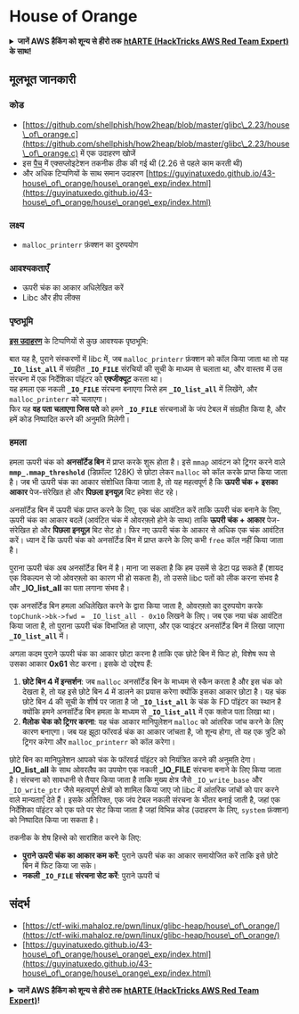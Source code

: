 # House of Orange

<details>

<summary><strong>जानें AWS हैकिंग को शून्य से हीरो तक</strong> <a href="https://training.hacktricks.xyz/courses/arte"><strong>htARTE (HackTricks AWS Red Team Expert)</strong></a><strong> के साथ!</strong></summary>

HackTricks का समर्थन करने के अन्य तरीके:

* अगर आप अपनी **कंपनी का विज्ञापन HackTricks में देखना चाहते हैं** या **HackTricks को PDF में डाउनलोड करना चाहते हैं** तो [**सब्सक्रिप्शन प्लान**](https://github.com/sponsors/carlospolop) देखें!
* [**आधिकारिक PEASS और HackTricks swag**](https://peass.creator-spring.com) प्राप्त करें
* हमारे संग्रह [**NFTs**](https://opensea.io/collection/the-peass-family) का खोज करें, **The PEASS Family**
* **शामिल हों** 💬 [**डिस्कॉर्ड समूह**](https://discord.gg/hRep4RUj7f) या [**टेलीग्राम समूह**](https://t.me/peass) या हमें **ट्विटर** 🐦 [**@hacktricks\_live**](https://twitter.com/hacktricks\_live)** पर फॉलो** करें।
* **HackTricks** और [**HackTricks Cloud**](https://github.com/carlospolop/hacktricks-cloud) github repos में **PRs सबमिट करके** अपने हैकिंग ट्रिक्स साझा करें।

</details>

## मूलभूत जानकारी

### कोड

* [https://github.com/shellphish/how2heap/blob/master/glibc\_2.23/house\_of\_orange.c](https://github.com/shellphish/how2heap/blob/master/glibc\_2.23/house\_of\_orange.c) में एक उदाहरण खोजें
* इस [पैच](https://sourceware.org/git/?p=glibc.git;a=blobdiff;f=stdlib/abort.c;h=117a507ff88d862445551f2c07abb6e45a716b75;hp=19882f3e3dc1ab830431506329c94dcf1d7cc252;hb=91e7cf982d0104f0e71770f5ae8e3faf352dea9f;hpb=0c25125780083cbba22ed627756548efe282d1a0) में एक्सप्लोइटेशन तकनीक ठीक की गई थी (2.26 से पहले काम करती थी)
* और अधिक टिप्पणियों के साथ समान उदाहरण [https://guyinatuxedo.github.io/43-house\_of\_orange/house\_orange\_exp/index.html](https://guyinatuxedo.github.io/43-house\_of\_orange/house\_orange\_exp/index.html)

### लक्ष्य

* `malloc_printerr` फ़ंक्शन का दुरुपयोग

### आवश्यकताएँ

* ऊपरी चंक का आकार अधिलेखित करें
* Libc और हीप लीक्स

### पृष्ठभूमि

[**इस उदाहरण**](https://guyinatuxedo.github.io/43-house\_of\_orange/house\_orange\_exp/index.html) के टिप्पणियों से कुछ आवश्यक पृष्ठभूमि:

बात यह है, पुराने संस्करणों में libc में, जब `malloc_printerr` फ़ंक्शन को कॉल किया जाता था तो यह **`_IO_list_all`** में संग्रहीत **`_IO_FILE`** संरचियों की सूची के माध्यम से चलाता था, और वास्तव में उस संरचना में एक निर्देशिका पॉइंटर को **एक्जीक्यूट** करता था।\
यह हमला एक नकली **`_IO_FILE`** संरचना बनाएगा जिसे हम **`_IO_list_all`** में लिखेंगे, और `malloc_printerr` को चलाएगा।\
फिर यह **वह पता चलाएगा जिस पते** को हमने **`_IO_FILE`** संरचनाओं के जंप टेबल में संग्रहीत किया है, और हमें कोड निष्पादित करने की अनुमति मिलेगी।

### हमला

हमला ऊपरी चंक को **अनसॉर्टेड बिन** में प्राप्त करके शुरू होता है। इसे `mmap` आवंटन को ट्रिगर करने वाले **`mmp_.mmap_threshold`** (डिफ़ॉल्ट 128K) से छोटा लेकर `malloc` को कॉल करके प्राप्त किया जाता है। जब भी ऊपरी चंक का आकार संशोधित किया जाता है, तो यह महत्वपूर्ण है कि **ऊपरी चंक + इसका आकार** पेज-संरेखित हो और **पिछला इनयूज़** बिट हमेशा सेट रहे।

अनसॉर्टेड बिन में ऊपरी चंक प्राप्त करने के लिए, एक चंक आवंटित करें ताकि ऊपरी चंक बनाने के लिए, ऊपरी चंक का आकार बदलें (आवंटित चंक में ओवरफ़्लो होने के साथ) ताकि **ऊपरी चंक + आकार** पेज-संरेखित हो और **पिछला इनयूज़** बिट सेट हो। फिर नए ऊपरी चंक के आकार से अधिक एक चंक आवंटित करें। ध्यान दें कि ऊपरी चंक को अनसॉर्टेड बिन में प्राप्त करने के लिए कभी `free` कॉल नहीं किया जाता है।

पुराना ऊपरी चंक अब अनसॉर्टेड बिन में है। माना जा सकता है कि हम उसमें से डेटा पढ़ सकते हैं (शायद एक विकल्पन से जो ओवरफ़्लो का कारण भी हो सकता है), तो उससे libc पतों को लीक करना संभव है और **\_IO\_list\_all** का पता लगाना संभव है।

एक अनसॉर्टेड बिन हमला अधिलेखित करने के द्वारा किया जाता है, ओवरफ़्लो का दुरुपयोग करके `topChunk->bk->fwd = _IO_list_all - 0x10` लिखने के लिए। जब एक नया चंक आवंटित किया जाता है, तो पुराना ऊपरी चंक विभाजित हो जाएगा, और एक प्वाइंटर अनसॉर्टेड बिन में लिखा जाएगा **`_IO_list_all`** में।

अगला कदम पुराने ऊपरी चंक का आकार छोटा करना है ताकि एक छोटे बिन में फिट हो, विशेष रूप से उसका आकार **0x61** सेट करना। इसके दो उद्देश्य हैं:

1. **छोटे बिन 4 में इन्सर्शन**: जब `malloc` अनसॉर्टेड बिन के माध्यम से स्कैन करता है और इस चंक को देखता है, तो यह इसे छोटे बिन 4 में डालने का प्रयास करेगा क्योंकि इसका आकार छोटा है। यह चंक छोटे बिन 4 की सूची के शीर्ष पर जाता है जो **`_IO_list_all`** के चंक के FD पॉइंटर का स्थान है क्योंकि हमने अनसॉर्टेड बिन हमला के माध्यम से **`_IO_list_all`** में एक क्लोज पता लिखा था।
2. **मैलोक चेक को ट्रिगर करना**: यह चंक आकार मानिपुलेशन `malloc` को आंतरिक जांच करने के लिए कारण बनाएगा। जब यह झूठा फॉरवर्ड चंक का आकार जांचता है, जो शून्य होगा, तो यह एक त्रुटि को ट्रिगर करेगा और `malloc_printerr` को कॉल करेगा।

छोटे बिन का मानिपुलेशन आपको चंक के फॉरवर्ड पॉइंटर को नियंत्रित करने की अनुमति देगा। **\_IO\_list\_all** के साथ ओवरलैप का उपयोग एक नकली **\_IO\_FILE** संरचना बनाने के लिए किया जाता है। संरचना को सावधानी से तैयार किया जाता है ताकि मुख्य क्षेत्र जैसे `_IO_write_base` और `_IO_write_ptr` जैसे महत्वपूर्ण क्षेत्रों को शामिल किया जाए जो libc में आंतरिक जांचों को पार करने वाले मान्यताएँ देते हैं। इसके अतिरिक्त, एक जंप टेबल नकली संरचना के भीतर बनाई जाती है, जहां एक निर्देशिका पॉइंटर को एक पते पर सेट किया जाता है जहां विभिन्न कोड (उदाहरण के लिए, `system` फ़ंक्शन) को निष्पादित किया जा सकता है।

तकनीक के शेष हिस्से को सारांशित करने के लिए:

* **पुराने ऊपरी चंक का आकार कम करें**: पुराने ऊपरी चंक का आकार समायोजित करें ताकि इसे छोटे बिन में फिट किया जा सके।
* **नकली `_IO_FILE` संरचना सेट करें**: पुराने ऊपरी चं
## संदर्भ

* [https://ctf-wiki.mahaloz.re/pwn/linux/glibc-heap/house\_of\_orange/](https://ctf-wiki.mahaloz.re/pwn/linux/glibc-heap/house\_of\_orange/)
* [https://guyinatuxedo.github.io/43-house\_of\_orange/house\_orange\_exp/index.html](https://guyinatuxedo.github.io/43-house\_of\_orange/house\_orange\_exp/index.html)

<details>

<summary><strong>जानें AWS हैकिंग को शून्य से हीरो तक</strong> <a href="https://training.hacktricks.xyz/courses/arte"><strong>htARTE (HackTricks AWS Red Team Expert)</strong></a><strong>!</strong></summary>

HackTricks का समर्थन करने के अन्य तरीके:

* यदि आप अपनी **कंपनी का विज्ञापन HackTricks में** देखना चाहते हैं या **HackTricks को PDF में डाउनलोड** करना चाहते हैं तो [**सब्सक्रिप्शन प्लान्स**](https://github.com/sponsors/carlospolop) देखें!
* [**आधिकारिक PEASS & HackTricks स्वैग**](https://peass.creator-spring.com) प्राप्त करें
* हमारे विशेष [**NFTs**](https://opensea.io/collection/the-peass-family) कलेक्शन, [**The PEASS Family**](https://opensea.io/collection/the-peass-family) खोजें
* **शामिल हों** 💬 [**डिस्कॉर्ड समूह**](https://discord.gg/hRep4RUj7f) या [**टेलीग्राम समूह**](https://t.me/peass) या हमें **ट्विटर** 🐦 [**@hacktricks\_live**](https://twitter.com/hacktricks\_live)** पर फॉलो** करें।
* **हैकिंग ट्रिक्स साझा करें, PRs सबमिट करके** [**HackTricks**](https://github.com/carlospolop/hacktricks) और [**HackTricks Cloud**](https://github.com/carlospolop/hacktricks-cloud) github repos में।

</details>
